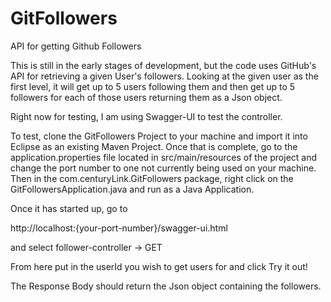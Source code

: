 # GitFollowers
API for getting Github Followers

This is still in the early stages of development, but the code uses GitHub's API for retrieving a given User's followers. Looking at the given user as the first level, it will get up to 5 users following them and then get up to 5 followers for each of those users returning them as a Json object. 

Right now for testing, I am using Swagger-UI to test the controller.

To test, clone the GitFollowers Project to your machine and import it into Eclipse as an existing Maven Project. Once that is complete, go to the application.properties file located in src/main/resources of the project and change the port number to one not currently being used on your machine. Then in the com.centuryLink.GitFollowers package, right click on the GitFollowersApplication.java and run as a Java Application.

Once it has started up, go to 
  
  http://localhost:{your-port-number}/swagger-ui.html
  
and select follower-controller -> GET

From here put in the userId you wish to get users for and click Try it out!

The Response Body should return the Json object containing the followers.
